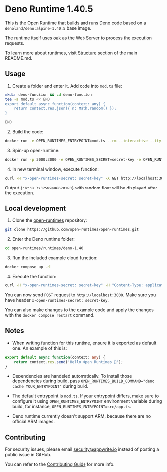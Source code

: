 # Deno Runtime 1.40.5

This is the Open Runtime that builds and runs Deno code based on a `denoland/deno:alpine-1.40.5` base image. 

The runtime itself uses [oak](https://deno.land/x/oak@v10.6.0) as the Web Server to process the execution requests.

To learn more about runtimes, visit [Structure](https://github.com/open-runtimes/open-runtimes#structure) section of the main README.md.

## Usage

1. Create a folder and enter it. Add code into `mod.ts` file:

```bash
mkdir deno-function && cd deno-function
tee -a mod.ts << END
export default async function(context: any) {
    return context.res.json({ n: Math.random() });
}

END

```

2. Build the code:

```bash
docker run -e OPEN_RUNTIMES_ENTRYPOINT=mod.ts --rm --interactive --tty --volume $PWD:/mnt/code openruntimes/deno:v4-1.40 sh helpers/build.sh
```

3. Spin-up open-runtime:

```bash
docker run -p 3000:3000 -e OPEN_RUNTIMES_SECRET=secret-key -e OPEN_RUNTIMES_ENTRYPOINT=mod.ts --rm --interactive --tty --volume $PWD/code.tar.gz:/mnt/code/code.tar.gz:ro openruntimes/deno:v4-1.40 sh helpers/start.sh "denon run --allow-net --allow-write --allow-read --allow-env src/server.ts"
```

4. In new terminal window, execute function:

```bash
curl -H "x-open-runtimes-secret: secret-key" -X GET http://localhost:3000/
```

Output `{"n":0.7232589496628183}` with random float will be displayed after the execution.

## Local development

1. Clone the [open-runtimes](https://github.com/open-runtimes/open-runtimes) repository:

```bash
git clone https://github.com/open-runtimes/open-runtimes.git
```

2. Enter the Deno runtime folder:

```bash
cd open-runtimes/runtimes/deno-1.40
```

3. Run the included example cloud function:

```bash
docker compose up -d
```

4. Execute the function:

```bash
curl -H "x-open-runtimes-secret: secret-key" -H "Content-Type: application/json" -X POST http://localhost:3000/ -d '{"id": "4"}'
```

You can now send `POST` request to `http://localhost:3000`. Make sure you have header `x-open-runtimes-secret: secret-key`.

You can also make changes to the example code and apply the changes with the `docker compose restart` command.

## Notes

- When writing function for this runtime, ensure it is exported as default one. An example of this is:

```typescript
export default async function(context: any) {
    return context.res.send('Hello Open Runtimes 👋');
}
```

- Dependencies are handeled automatically. To install those dependencies during build, pass `OPEN_RUNTIMES_BUILD_COMMAND="deno cache YOUR_ENTRYPOINT"` during build.

- The default entrypoint is `mod.ts`. If your entrypoint differs, make sure to configure it using `OPEN_RUNTIMES_ENTRYPOINT` environment variable during build, for instance, `OPEN_RUNTIMES_ENTRYPOINT=src/app.ts`.

- Deno runtime currently doesn't support ARM, because there are no official ARM images.

## Contributing

For security issues, please email security@appwrite.io instead of posting a public issue in GitHub.

You can refer to the [Contributing Guide](https://github.com/open-runtimes/open-runtimes/blob/main/CONTRIBUTING.md) for more info.

